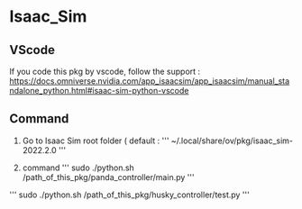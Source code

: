 # Isaac_Sim

## VScode
If you code this pkg by vscode, follow the support :
https://docs.omniverse.nvidia.com/app_isaacsim/app_isaacsim/manual_standalone_python.html#isaac-sim-python-vscode

## Command
1. Go to Isaac Sim root folder (
  default :
  '''
  ~/.local/share/ov/pkg/isaac_sim-2022.2.0
  '''
  
  2. command
  '''
  sudo ./python.sh /path_of_this_pkg/panda_controller/main.py
  '''
  
   '''
  sudo ./python.sh /path_of_this_pkg/husky_controller/test.py
  '''
